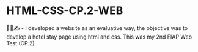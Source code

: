 # HTML-CSS-CP.2-WEB
👨‍💻✍️ - I developed a website as an evaluative way, the objective was to develop a hotel stay page using html and css. This was my 2nd FIAP Web Test (CP.2).
